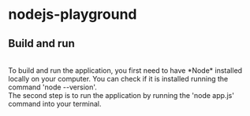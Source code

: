 # nodejs-playground

## Build and run

</br>
To build and run the application, you first need to have *Node* installed locally on your computer. You can check if it is installed running the command 'node --version'.
</br>
The second step is to run the application by running the 'node app.js' command into your terminal.

